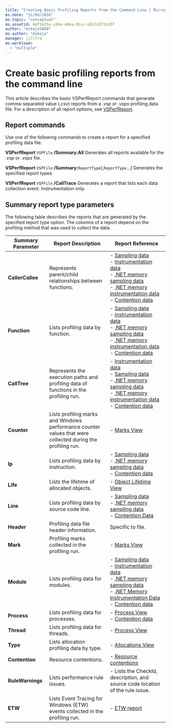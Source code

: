 ```yaml
---
title: "Creating Basic Profiling Reports from the Command Line | Microsoft Docs"
ms.date: "11/04/2016"
ms.topic: "conceptual"
ms.assetid: 6d73e21e-c04e-48ea-91cc-e517a5f2cd3f
author: "mikejo5000"
ms.author: "mikejo"
manager: jillfra
ms.workload:
  - "multiple"
---
```

# Create basic profiling reports from the command line
This article describes the basic VSPerfReport commands that generate comma-separated value (.*csv*) reports from a .*vsp* or .*vsps* profiling data file. For a description of all report options, see [VSPerfReport](../profiling/vsperfreport.md).

## Report commands
 Use one of the following commands to create a report for a specified profiling data file.

 **VSPerfReport** `VSPFile` **/Summary:All**
 Generates all reports available for the .*vsp* or .*vsps* file.

 **VSPerfReport** `VSPFile` **/Summary:**`ReportType`[,`ReportType`...]
 Generates the specified report types.

 **VSPerfReport** `VSPFile` **/CallTrace**
 Generates a report that lists each data collection event. Instrumentation only.

## Summary report type parameters
 The following table describes the reports that are generated by the specified report type option. The columns of a report depend on the profiling method that was used to collect the data.

|Summary Parameter|Report Description|Report Reference|
|-----------------------|------------------------|----------------------|
|**CallerCallee**|Represents parent/child relationships between functions.|-   [Sampling data](../profiling/caller-callee-view-sampling-data.md)<br />-   [Instrumentation data](../profiling/caller-callee-view-instrumentation-data.md)<br />-   [.NET memory sampling data](../profiling/caller-callee-view-dotnet-memory-sampling-data.md)<br />-   [.NET memory instrumentation data](../profiling/caller-callee-view-net-memory-instrumentation-data.md)<br />-   [Contention data](../profiling/caller-callee-view-contention-data.md)|
|**Function**|Lists profiling data by function.|-   [Sampling data](../profiling/functions-view-sampling-data.md)<br />-   [Instrumentation data](../profiling/functions-view-instrumentation-data.md)<br />-   [.NET memory sampling data](../profiling/functions-view-dotnet-memory-sampling-data.md)<br />-   [.NET memory instrumentation data](../profiling/functions-view-dotnet-memory-instrumentation-data.md)<br />-   [Contention data](../profiling/functions-view-contention-data.md)|
|**CallTree**|Represents the execution paths and profiling data of functions in the profiling run.|-   [Instrumentation data](../profiling/call-tree-view-instrumentation-data.md)<br />-   [Sampling data](../profiling/call-tree-view-sampling-data.md)<br />-   [.NET memory sampling data](../profiling/call-tree-view-dotnet-memory-sampling-data.md)<br />-   [.NET memory instrumentation data](../profiling/call-tree-view-dotnet-memory-instrumentation-data.md)<br />-   [Contention data](../profiling/call-tree-view-contention-data.md)|
|**Counter**|Lists profiling marks and Windows performance counter values that were collected during the profiling run.|-   [Marks View](../profiling/marks-view.md)|
|**Ip**|Lists profiling data by instruction.|-   [Sampling data](../profiling/instruction-pointers-ips-view-sampling-data.md)<br />-   [.NET memory sampling data](../profiling/instruction-pointers-ips-view-dotnet-memory-sampling-data.md)<br />-   [Contention data](../profiling/instruction-pointers-ips-view-contention-data.md)|
|**Life**|Lists the lifetime of allocated objects.|-   [Object Lifetime View](../profiling/object-lifetime-view.md)|
|**Line**|Lists profiling data by source code line.|-   [Sampling data](../profiling/lines-view-sampling-data.md)<br />-   [.NET memory sampling data](../profiling/lines-view-dotnet-memory-sampling-data.md)<br />-   [Contention Data](../profiling/lines-view-contention-data.md)|
|**Header**|Profiling data file header information.|Specific to file.|
|**Mark**|Profiling marks collected in the profiling run.|-   [Marks View](../profiling/marks-view.md)|
|**Module**|Lists profiling data for modules.|-   [Sampling data](../profiling/modules-view-sampling-data.md)<br />-   [Instrumentation data](../profiling/modules-view-instrumentation-data.md)<br />-   [.NET memory sampling data](../profiling/modules-view-dotnet-memory-sampling-data.md)<br />-   [.NET Memory Instrumentation Data](../profiling/modules-view-dotnet-memory-instrumentation-data.md)<br />-   [Contention data](../profiling/modules-view-contention-data.md)|
|**Process**|Lists profiling data for processes.|-   [Process View](../profiling/process-view.md)<br />-   [Contention data](../profiling/process-view-contention-data.md)|
|**Thread**|Lists profiling data for threads.|-   [Process View](../profiling/process-view.md)|
|**Type**|Lists allocation profiling data by type.|-   [Allocations View](../profiling/dotnet-memory-allocations-view.md)|
|**Contention**|Resource contentions.|-   [Resource contentions](../profiling/resource-contentions-view-contention-data.md)|
|**RuleWarnings**|Lists performance rule issues.|-   Lists the CheckId, description, and source code location of the rule issue.|
|**ETW**|Lists Event Tracing for Windows (ETW) events collected in the profiling run.|-   [ETW report](../profiling/event-tracing-for-windows-etw-report.md)|